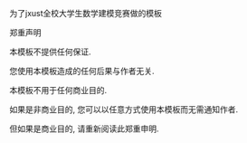 为了jxust全校大学生数学建模竞赛做的模板

郑重声明

本模板不提供任何保证.

您使用本模板造成的任何后果与作者无关.

本模板不用于任何商业目的.

如果是非商业目的, 您可以以任意方式使用本模板而无需通知作者.

但如果是商业目的, 请重新阅读此郑重申明.
